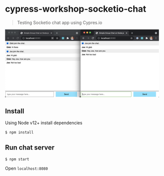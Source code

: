 # cypress-workshop-socketio-chat
> Testing Socketio chat app using Cypres.io

![Chatting](./images/chat.png)

## Install

Using Node v12+ install dependencies

```shell
$ npm install
```

## Run chat server

```shell
$ npm start
```

Open `localhost:8080`
